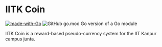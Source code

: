 # IITK Coin

[![made-with-Go](https://img.shields.io/badge/Made%20with-Go-1f425f.svg)](http://golang.org)
![GitHub go.mod Go version of a Go module](https://img.shields.io/github/go-mod/go-version/bhuvansingla/iitk-coin)

IITK Coin is a reward-based pseudo-currency system for the IIT Kanpur campus junta.

